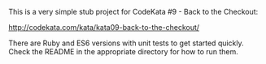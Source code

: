 This is a very simple stub project for CodeKata #9 - Back to the Checkout:

http://codekata.com/kata/kata09-back-to-the-checkout/

There are Ruby and ES6 versions with unit tests to get started quickly. Check
the README in the appropriate directory for how to run them.

